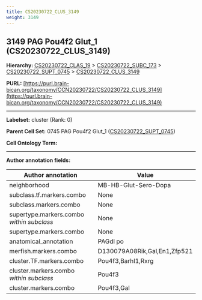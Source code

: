 ```yaml
---
title: CS20230722_CLUS_3149
weight: 3149
---
```

## 3149 PAG Pou4f2 Glut_1 (CS20230722_CLUS_3149)
<b>Hierarchy: </b>
[CS20230722_CLAS_19](../CS20230722_CLAS_19) >
[CS20230722_SUBC_173](../CS20230722_SUBC_173) >
[CS20230722_SUPT_0745](../CS20230722_SUPT_0745) >
[CS20230722_CLUS_3149](../CS20230722_CLUS_3149)

**PURL:** [https://purl.brain-bican.org/taxonomy/CCN20230722/CS20230722_CLUS_3149](https://purl.brain-bican.org/taxonomy/CCN20230722/CS20230722_CLUS_3149)

---


**Labelset:** cluster (Rank: 0)

**Parent Cell Set:** 0745 PAG Pou4f2 Glut_1 ([CS20230722_SUPT_0745](../CS20230722_SUPT_0745))



**Cell Ontology Term:** 

[MARKER GENES.]: #


---

[TRANSFERRED ANNOTATIONS.]: #


[AUTHOR ANNOTATION FIELDS.]: #


**Author annotation fields:**

| Author annotation | Value |
|-------------------|-------|
|neighborhood|MB-HB-Glut-Sero-Dopa|
|subclass.tf.markers.combo|None|
|subclass.markers.combo|None|
|supertype.markers.combo _within subclass_|None|
|supertype.markers.combo|None|
|anatomical_annotation|PAGdl po|
|merfish.markers.combo|D130079A08Rik,Gal,En1,Zfp521|
|cluster.TF.markers.combo|Pou4f3,Barhl1,Rxrg|
|cluster.markers.combo _within subclass_|Pou4f3|
|cluster.markers.combo|Pou4f3,Gal|
